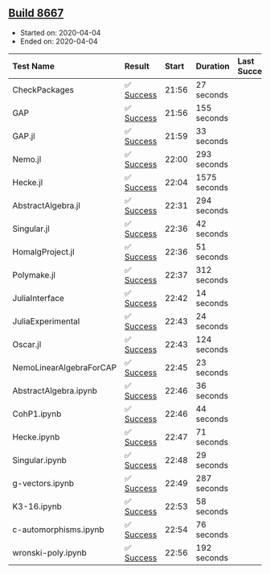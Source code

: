 ## [Build 8667](https://oscarci.mathematik.uni-kl.de/job/oscar/8667/)

* Started on: 2020-04-04
* Ended on: 2020-04-04

| Test Name    | Result | Start | Duration | Last Success | First Failure |
|:-------------|:-------|:------|:---------|:-------------|:--------------|
| CheckPackages | ✅ [Success](https://oscarci.mathematik.uni-kl.de/job/oscar/8667/artifact/logs/build-8667/CheckPackages.log) | 21:56 | 27 seconds |  |  |
| GAP | ✅ [Success](https://oscarci.mathematik.uni-kl.de/job/oscar/8667/artifact/logs/build-8667/GAP.log) | 21:56 | 155 seconds |  |  |
| GAP.jl | ✅ [Success](https://oscarci.mathematik.uni-kl.de/job/oscar/8667/artifact/logs/build-8667/GAP.jl.log) | 21:59 | 33 seconds |  |  |
| Nemo.jl | ✅ [Success](https://oscarci.mathematik.uni-kl.de/job/oscar/8667/artifact/logs/build-8667/Nemo.jl.log) | 22:00 | 293 seconds |  |  |
| Hecke.jl | ✅ [Success](https://oscarci.mathematik.uni-kl.de/job/oscar/8667/artifact/logs/build-8667/Hecke.jl.log) | 22:04 | 1575 seconds |  |  |
| AbstractAlgebra.jl | ✅ [Success](https://oscarci.mathematik.uni-kl.de/job/oscar/8667/artifact/logs/build-8667/AbstractAlgebra.jl.log) | 22:31 | 294 seconds |  |  |
| Singular.jl | ✅ [Success](https://oscarci.mathematik.uni-kl.de/job/oscar/8667/artifact/logs/build-8667/Singular.jl.log) | 22:36 | 42 seconds |  |  |
| HomalgProject.jl | ✅ [Success](https://oscarci.mathematik.uni-kl.de/job/oscar/8667/artifact/logs/build-8667/HomalgProject.jl.log) | 22:36 | 51 seconds |  |  |
| Polymake.jl | ✅ [Success](https://oscarci.mathematik.uni-kl.de/job/oscar/8667/artifact/logs/build-8667/Polymake.jl.log) | 22:37 | 312 seconds |  |  |
| JuliaInterface | ✅ [Success](https://oscarci.mathematik.uni-kl.de/job/oscar/8667/artifact/logs/build-8667/JuliaInterface.log) | 22:42 | 14 seconds |  |  |
| JuliaExperimental | ✅ [Success](https://oscarci.mathematik.uni-kl.de/job/oscar/8667/artifact/logs/build-8667/JuliaExperimental.log) | 22:43 | 24 seconds |  |  |
| Oscar.jl | ✅ [Success](https://oscarci.mathematik.uni-kl.de/job/oscar/8667/artifact/logs/build-8667/Oscar.jl.log) | 22:43 | 124 seconds |  |  |
| NemoLinearAlgebraForCAP | ✅ [Success](https://oscarci.mathematik.uni-kl.de/job/oscar/8667/artifact/logs/build-8667/NemoLinearAlgebraForCAP.log) | 22:45 | 23 seconds |  |  |
| AbstractAlgebra.ipynb | ✅ [Success](https://oscarci.mathematik.uni-kl.de/job/oscar/8667/artifact/logs/build-8667/AbstractAlgebra.ipynb.log) | 22:46 | 36 seconds |  |  |
| CohP1.ipynb | ✅ [Success](https://oscarci.mathematik.uni-kl.de/job/oscar/8667/artifact/logs/build-8667/CohP1.ipynb.log) | 22:46 | 44 seconds |  |  |
| Hecke.ipynb | ✅ [Success](https://oscarci.mathematik.uni-kl.de/job/oscar/8667/artifact/logs/build-8667/Hecke.ipynb.log) | 22:47 | 71 seconds |  |  |
| Singular.ipynb | ✅ [Success](https://oscarci.mathematik.uni-kl.de/job/oscar/8667/artifact/logs/build-8667/Singular.ipynb.log) | 22:48 | 29 seconds |  |  |
| g-vectors.ipynb | ✅ [Success](https://oscarci.mathematik.uni-kl.de/job/oscar/8667/artifact/logs/build-8667/g-vectors.ipynb.log) | 22:49 | 287 seconds |  |  |
| K3-16.ipynb | ✅ [Success](https://oscarci.mathematik.uni-kl.de/job/oscar/8667/artifact/logs/build-8667/K3-16.ipynb.log) | 22:53 | 58 seconds |  |  |
| c-automorphisms.ipynb | ✅ [Success](https://oscarci.mathematik.uni-kl.de/job/oscar/8667/artifact/logs/build-8667/c-automorphisms.ipynb.log) | 22:54 | 76 seconds |  |  |
| wronski-poly.ipynb | ✅ [Success](https://oscarci.mathematik.uni-kl.de/job/oscar/8667/artifact/logs/build-8667/wronski-poly.ipynb.log) | 22:56 | 192 seconds |  |  |
